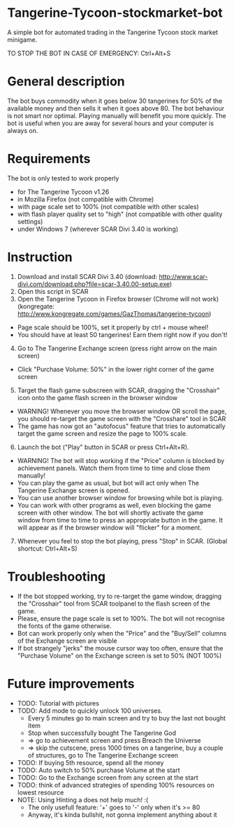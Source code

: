 # Tangerine-Tycoon-stockmarket-bot
A simple bot for automated trading in the Tangerine Tycoon stock market minigame.


TO STOP THE BOT IN CASE OF EMERGENCY: Ctrl+Alt+S


General description
===============================
The bot buys commodity when it goes below 30 tangerines for 50%
of the available money and then sells it when it goes above 80. 
The bot behaviour is not smart nor optimal. Playing manually will benefit you
more quickly. The bot is useful when you are away for several hours and your
computer is always on.

Requirements
===============================
The bot is only tested to work properly 
- for The Tangerine Tycoon v1.26 
- in Mozilla Firefox (not compatible with Chrome) 
- with page scale set to 100% (not compatible with other scales)
- with flash player quality set to "high" (not compatible with other quality settings)
- under Windows 7 (wherever SCAR Divi 3.40 is working) 

Instruction
===============================
1. Download and install SCAR Divi 3.40 
   (download: http://www.scar-divi.com/download.php?file=scar-3.40.00-setup.exe)
2. Open this script in SCAR
3. Open the Tangerine Tycoon in Firefox browser (Chrome will not work) (kongregate: http://www.kongregate.com/games/GazThomas/tangerine-tycoon)
  - Page scale should be 100%, set it properly by ctrl + mouse wheel!
  - You should have at least 50 tangerines! Earn them right now if you don't!
4. Go to The Tangerine Exchange screen (press right arrow on the main screen)
  - Click "Purchase Volume: 50%" in the lower right corner of the game screen
5. Target the flash game subscreen with SCAR, dragging the "Crosshair" icon onto the game flash screen in the browser window
  - WARNING! Whenever you move the browser window OR scroll the page, you should re-target the game screen with the "Crosshare" tool in SCAR
  - The game has now got an "autofocus" feature that tries to automatically target the game screen and resize the page to 100% scale.
6. Launch the bot ("Play" button in SCAR or press Ctrl+Alt+R). 
  - WARNING! The bot will stop working if the "Price" column is blocked by achievement panels. Watch them from time to time and close them manually!
  - You can play the game as usual, but bot will act only when The Tangerine Exchange screen is opened.
  - You can use another browser window for browsing while bot is playing. 
  - You can work with other programs as well, even blocking the game screen with other window. The bot will shortly activate the game window from time to time to press an appropriate button in the game. It will appear as if the browser window will "flicker" for a moment.
7. Whenever you feel to stop the bot playing, press "Stop" in SCAR. (Global shortcut: Ctrl+Alt+S)

Troubleshooting
===============================
- If the bot stopped working, try to re-target the game window, dragging the "Crosshair" tool from SCAR toolpanel to the flash screen of the game.
- Please, ensure the page scale is set to 100%. The bot will not recognise the fonts of the game otherwise.
- Bot can work properly only when the "Price" and the "Buy/Sell" columns of the Exchange screen are visible
- If bot strangely "jerks" the mouse cursor way too often, ensure that the "Purchase Volume" on the Exchange screen is set to 50% (NOT 100%)  


Future improvements
===============================
- TODO: Tutorial with pictures
- TODO: Add mode to quickly unlock 100 universes. 
  - Every 5 minutes go to main screen and try to buy the last not bought item
  - Stop when successfully bought The Tangerine God 
  - => go to achievement screen and press Breach the Universe
  - => skip the cutscene, press 1000 times on a tangerine, buy a couple of structures, go to The Tangerine Exchange screen
- TODO: If buying 5th resource, spend all the money
- TODO: Auto switch to 50% purchase Volume at the start
- TODO: Go to the Exchange screen from any screen at the start
- TODO: think of advanced strategies of spending 100% resources on lowest resource
- NOTE: Using Hinting a does not help much! :(
  - The only usefull feature: '+' goes to '-' only when it's >= 80
  - Anyway, it's kinda bullshit, not gonna implement anything about it

